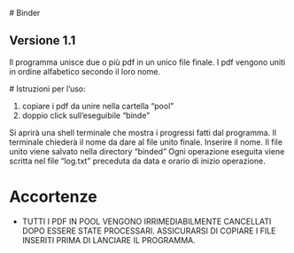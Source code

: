 # Binder
## Versione 1.1

Il programma unisce due o più pdf in un unico file finale. 
I pdf vengono uniti in ordine alfabetico secondo il loro nome.

# Istruzioni per l’uso:
1) copiare i pdf da unire nella cartella “pool”
2) doppio click sull’eseguibile “binde”

Si aprirà una shell terminale che mostra i progressi fatti dal programma.
Il terminale chiederà il nome da dare al file unito finale. Inserire il nome.
Il file unito viene salvato nella directory “binded”
Ogni operazione eseguita viene scritta nel file “log.txt” preceduta da data e orario di
inizio operazione.

# Accortenze

- TUTTI I PDF IN POOL VENGONO IRRIMEDIABILMENTE CANCELLATI DOPO
  ESSERE STATE PROCESSARI. ASSICURARSI DI COPIARE I FILE INSERITI PRIMA 
  DI LANCIARE IL PROGRAMMA.


